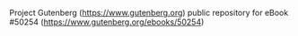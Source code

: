 Project Gutenberg (https://www.gutenberg.org) public repository for
eBook #50254 (https://www.gutenberg.org/ebooks/50254)
